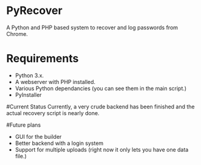 # PyRecover
A Python and PHP based system to recover and log passwords from Chrome.

# Requirements
- Python 3.x.
- A webserver with PHP installed.
- Various Python dependancies (you can see them in the main script.)
- PyInstaller

#Current Status
Currently, a very crude backend has been finished and the actual recovery script is nearly done.

#Future plans
- GUI for the builder
- Better backend with a login system
- Support for multiple uploads (right now it only lets you have one data file.)

